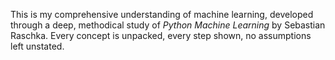 This is my comprehensive understanding of machine learning, developed through a deep, methodical study of _Python Machine Learning_ by Sebastian Raschka. Every concept is unpacked, every step shown, no assumptions left unstated.
